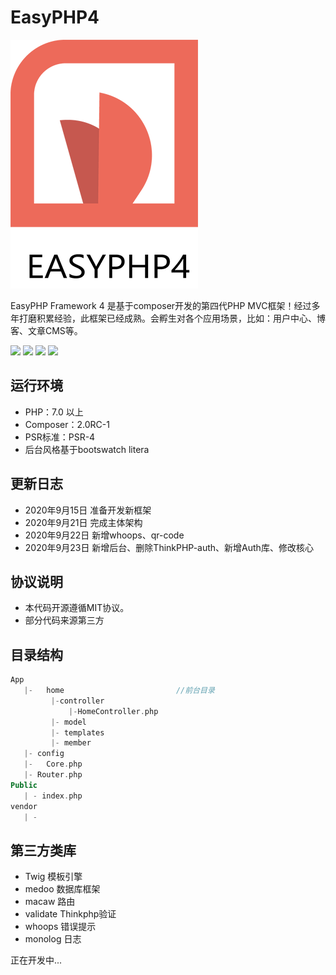 # EasyPHP4



![Image text](https://raw.githubusercontent.com/Tokyo-Lei/EasyPHP4/master/Public/Home/img/logo.png)



EasyPHP Framework 4 是基于composer开发的第四代PHP MVC框架！经过多年打磨积累经验，此框架已经成熟。会孵生对各个应用场景，比如：用户中心、博客、文章CMS等。

[![](https://img.shields.io/badge/version-4.0.0-green.svg)](https://img.shields.io/badge/version-4.0.0-green.svg)
[![](https://img.shields.io/badge/php-7+-brightgreen.svg)](https://img.shields.io/badge/php-7+-brightgreen.svg)
[![](https://img.shields.io/badge/mysql-5+-orange.svg)](https://img.shields.io/badge/mysql-5+-orange.svg)
[![](https://img.shields.io/badge/license-Apache%202-blue.svg)](https://img.shields.io/badge/license-Apache%202-blue.svg)



## 运行环境


- PHP：7.0 以上
- Composer：2.0RC-1
- PSR标准：PSR-4
- 后台风格基于bootswatch litera



## 更新日志

- 2020年9月15日 准备开发新框架
- 2020年9月21日 完成主体架构
- 2020年9月22日 新增whoops、qr-code
- 2020年9月23日 新增后台、删除ThinkPHP-auth、新增Auth库、修改核心

## 协议说明

- 本代码开源遵循MIT协议。
- 部分代码来源第三方


## 目录结构
```php
App		
   |-	home                         //前台目录
         |-controller
             |-HomeController.php
         |- model
         |- templates
         |- member 
   |- config
   |-	Core.php 
   |- Router.php
Public
   | - index.php 
vendor
   | -
```

## 第三方类库

- Twig      模板引擎
- medoo     数据库框架
- macaw     路由
- validate  Thinkphp验证
- whoops    错误提示
- monolog   日志

正在开发中...
